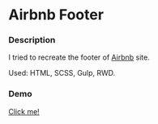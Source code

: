 # Airbnb Footer

### Description

I tried to recreate the footer of  [Airbnb](https://www.airbnb.pl/) site.

Used: HTML, SCSS, Gulp, RWD.

### Demo

[Click me!](https://fabijanski.github.io/airbnb-footer)
